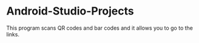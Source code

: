 # Android-Studio-Projects
This program scans QR codes and bar codes and it allows you to go to the links.
